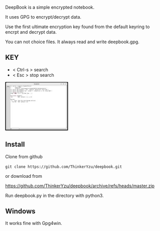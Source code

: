 DeepBook is a simple encrypted notebook.

It uses GPG to encrypt/decrypt data.

Use the first ultimate encryption key found from the default keyring
to encrpt and decrypt data.

You can not choice files.  It always read and write deepbook.gpg.

## KEY

 - < Ctrl-s >   search
 - < Esc >      stop search

![Example](img/example1.jpg)

## Install

Clone from github

  `git clone https://github.com/ThinkerYzu/deepbook.git`
  
or download from

  https://github.com/ThinkerYzu/deepbook/archive/refs/heads/master.zip


Run deepbook.py in the directory with python3.

## Windows

It works fine with Gpg4win.
